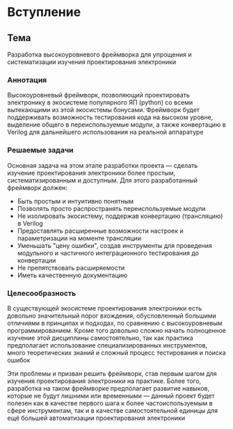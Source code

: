 # Вступление

## Тема
Разработка высокоуровневого фреймворка для упрощения и систематизации изучения проектирования электроники

### Аннотация
Высокоуровневый фреймворк, позволяющий проектировать электронику в экосистеме популярного ЯП (python) со всеми вытекающими из этой экосистемы бонусами. Фреймворк будет поддерживать возможность тестирования кода на высоком уровне, выделение общего в переиспользуемые модули, а также конвертацию в Verilog для дальнейшего использования на реальной аппаратуре

### Решаемые задачи
Основная задача на этом этапе разработки проекта — сделать изучение проектирования электроники более простым, систематизированным и доступным. Для этого разработанный фреймворк должен:
- Быть простым и интуитивно понятным
- Позволять просто распространять переиспользуемые модули
- Не изолировать экосистему, поддержав конвертацию (трансляцию) в Verilog 
- Предоставлять расширенные возможности настроек и параметризации на моменте трансляции
- Уменьшать "цену ошибки", создав инструменты для проведения модульного и частичного интеграционного тестирования до конвертации
- Не препятствовать расширяемости
- Иметь качественную документацию

### Целесообразность
В существующей экосистеме проектирования электроники есть довольно значительный порог вхождения, обусловленный большими отличиями в принципах и подходах, по сравнению с высокоуровневым программированием. Кроме того довольно сложно начать полноценное изучение этой дисциплины самостоятельно, так как практика предполагает использование специализированных инструментов, много теоретических знаний и сложный процесс тестирования и поиска ошибок

Эти проблемы и призван решить фреймворк, став первым шагом для изучения проектирования электроники на практике. Более того, разработка на таком фреймворке предполагает развитие навыков, которые не будут лишними или временными — данный проект будет полезен как в качестве первого шага к более частоиспользуемым в сфере инструментам, так и в качестве самостоятельной единицы для ещё большей автоматизации проектирования электроники
